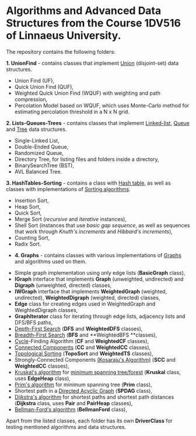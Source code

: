 # Algorithms and Advanced Data Structures from the Course 1DV516 of Linnaeus University.

The repository contains the following folders:

  **1. UnionFind** - contains classes that implement [Union](https://en.wikipedia.org/wiki/Disjoint-set_data_structure) (disjoint-set) data structures.
  - Union Find (UF),
  - Quick Union Find (QUF),
  - Weighted Quick Union Find (WQUF) with weighting and path compression,
  - Percolation Model based on WQUF, which uses Monte-Carlo method for estimating percolation threshold in a N x N grid. 
              
  **2. Lists-Queues-Trees** - contains classes that implement [Linked-list](https://en.wikipedia.org/wiki/Linked_list), [Queue](https://en.wikipedia.org/wiki/Queue_(abstract_data_type)) and [Tree](https://en.wikipedia.org/wiki/Tree_(data_structure)) data structures.
  - Single-Linked List,
  - Double-Ended Queue, 
  - Randomized Queue, 
  - Directory Tree, for listing files and folders inside a directory,
  - BinarySearchTree (BST),
  - AVL Balanced Tree.          
                       
  **3. HashTables-Sorting** - contains a class with [Hash table](https://en.wikipedia.org/wiki/Hash_table), as well as classes with implementations of [Sorting algorithms](https://en.wikipedia.org/wiki/Sorting_algorithm).
  - Insertion Sort, 
  - Heap Sort, 
  - Quick Sort, 
  - Merge Sort (*recursive* and *iterative* instances), 
  - Shell Sort (instances that use *basic gap sequence*, as well as sequences that work through *Knuth's increments* and *Hibbard's increments*), 
  - Counting Sort,
  - Radix Sort.
                       
  * **4. Graphs** - contains classes with various implementations of [Graphs](https://en.wikipedia.org/wiki/Graph_(discrete_mathematics)) and algorithms used on them.
  - Simple graph implementation using only edge lists (**BasicGraph** class), 
  - **IGraph** interface that implements **Graph** (unweighted, undirected) and **Digraph** (unweighted, directed) classes, 
  - **IWGraph** interface that implements **WeightedGraph** (weighted, undirected), **WeightedDigraph** (weighted, directed) classes,
  - **Edge** class for creating edges used in WeightedGraph and WeightedDigraph classes,
  - **GraphIterator** class for iterating through edge lists, adjacency lists and DFS/BFS paths,
  - [Depth-First Search](https://en.wikipedia.org/wiki/Depth-first_search) (**DFS** and **WeightedDFS** classes),
  - [Breadth-First Search](https://en.wikipedia.org/wiki/Breadth-first_search) (**BFS** and **WeightedBFS **classes),
  - [Cycle](https://en.wikipedia.org/wiki/Cycle_(graph_theory))-Finding Algorithm (**CF** and **WeightedCF** classes),
  - [Connected Components](https://en.wikipedia.org/wiki/Component_(graph_theory)) (**CC** and **WeightedCC** classes),
  - [Topological Sorting](https://en.wikipedia.org/wiki/Topological_sorting) (**TopoSort** and **WeightedTS** classes),
  - Strongly-Connected Components [(Kosaraju's Algorithm)](https://en.wikipedia.org/wiki/Kosaraju%27s_algorithm) (**SCC** and **WeightedCC** classes),
  - [Kruskal's algorithm](https://en.wikipedia.org/wiki/Kruskal%27s_algorithm) for [minimum spanning tree/forest](https://en.wikipedia.org/wiki/Minimum_spanning_tree) (**Kruskal** class, uses **EdgeHeap** class),
  - [Prim's algorithm](https://en.wikipedia.org/wiki/Prim%27s_algorithm) for minimum spanning tree (**Prim** class),
  - Shortest path in a [Directed Acyclic Graph](https://en.wikipedia.org/wiki/Directed_acyclic_graph) (**SPDAG** class),
  - [Dijkstra's algorithm](https://en.wikipedia.org/wiki/Dijkstra%27s_algorithm) for shortest paths and shortest path distances (**Dijkstra** class, uses **Pair** and **PairHeap** classes),
  - [Bellman-Ford's algorithm](https://en.wikipedia.org/wiki/Bellman–Ford_algorithm) (**BellmanFord** class),
                  
Apart from the listed classes, each folder has its own **DriverClass** for testing mentioned algorithms and data structures.
